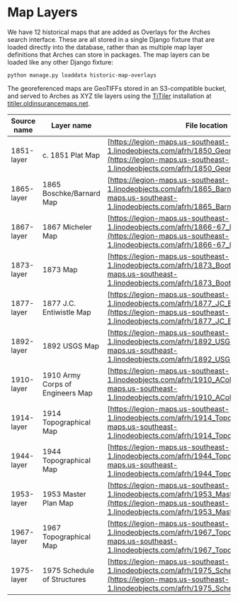 # Map Layers

We have 12 historical maps that are added as Overlays for the Arches search interface. These are all stored in a single Django fixture that are loaded directly into the database, rather than as multiple map layer definitions that Arches can store in packages. The map layers can be loaded like any other Django fixture:

    python manage.py loaddata historic-map-overlays

The georeferenced maps are GeoTIFFs stored in an S3-compatible bucket, and served to Arches as XYZ tile layers using the [TiTiler](https://developmentseed.org/titiler) installation at [titiler.oldinsurancemaps.net](https://titiler.oldinsurancemaps.net).

|Source name|Layer name|File location|
|---|---|---|
|1851-layer|c. 1851 Plat Map|[https://legion-maps.us-southeast-1.linodeobjects.com/afrh/1850_George_Riggs.tif](https://legion-maps.us-southeast-1.linodeobjects.com/afrh/1850_George_Riggs.tif)|
|1865-layer|1865 Boschke/Barnard Map|[https://legion-maps.us-southeast-1.linodeobjects.com/afrh/1865_Barnard.tif](https://legion-maps.us-southeast-1.linodeobjects.com/afrh/1865_Barnard.tif)|
|1867-layer|1867 Micheler Map|[https://legion-maps.us-southeast-1.linodeobjects.com/afrh/1866-67_Michler_Memory.tif](https://legion-maps.us-southeast-1.linodeobjects.com/afrh/1866-67_Michler_Memory.tif)|
|1873-layer|1873 Map|[https://legion-maps.us-southeast-1.linodeobjects.com/afrh/1873_Bootes.tif](https://legion-maps.us-southeast-1.linodeobjects.com/afrh/1873_Bootes.tif)|
|1877-layer|1877 J.C. Entiwistle Map|[https://legion-maps.us-southeast-1.linodeobjects.com/afrh/1877_JC_Entiwistle.tif](https://legion-maps.us-southeast-1.linodeobjects.com/afrh/1877_JC_Entiwistle.tif)|
|1892-layer|1892 USGS Map|[https://legion-maps.us-southeast-1.linodeobjects.com/afrh/1892_USGS.tif](https://legion-maps.us-southeast-1.linodeobjects.com/afrh/1892_USGS.tif)|
|1910-layer|1910 Army Corps of Engineers Map|[https://legion-maps.us-southeast-1.linodeobjects.com/afrh/1910_ACoE.tif](https://legion-maps.us-southeast-1.linodeobjects.com/afrh/1910_ACoE.tif)|
|1914-layer|1914 Topographical Map|[https://legion-maps.us-southeast-1.linodeobjects.com/afrh/1914_Topo.tif](https://legion-maps.us-southeast-1.linodeobjects.com/afrh/1914_Topo.tif)|
|1944-layer|1944 Topographical Map|[https://legion-maps.us-southeast-1.linodeobjects.com/afrh/1944_Topo.tif](https://legion-maps.us-southeast-1.linodeobjects.com/afrh/1944_Topo.tif)|
|1953-layer|1953 Master Plan Map|[https://legion-maps.us-southeast-1.linodeobjects.com/afrh/1953_Master_Plan.tif](https://legion-maps.us-southeast-1.linodeobjects.com/afrh/1953_Master_Plan.tif)|
|1967-layer|1967 Topographical Map|[https://legion-maps.us-southeast-1.linodeobjects.com/afrh/1967_Topo.tif](https://legion-maps.us-southeast-1.linodeobjects.com/afrh/1967_Topo.tif)|
|1975-layer|1975 Schedule of Structures|[https://legion-maps.us-southeast-1.linodeobjects.com/afrh/1975_Schedule_of_Structures.tif](https://legion-maps.us-southeast-1.linodeobjects.com/afrh/1975_Schedule_of_Structures.tif)|
